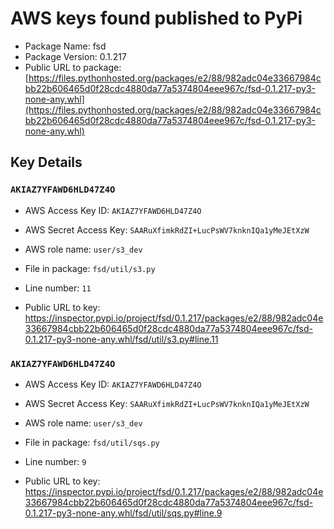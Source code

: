 # AWS keys found published to PyPi

* Package Name: fsd
* Package Version: 0.1.217
* Public URL to package: [https://files.pythonhosted.org/packages/e2/88/982adc04e33667984cbb22b606465d0f28cdc4880da77a5374804eee967c/fsd-0.1.217-py3-none-any.whl](https://files.pythonhosted.org/packages/e2/88/982adc04e33667984cbb22b606465d0f28cdc4880da77a5374804eee967c/fsd-0.1.217-py3-none-any.whl)

## Key Details

### `AKIAZ7YFAWD6HLD47Z4O`

* AWS Access Key ID: `AKIAZ7YFAWD6HLD47Z4O`
* AWS Secret Access Key: `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` 
* AWS role name: `user/s3_dev`
* File in package: `fsd/util/s3.py`
* Line number: `11`

* Public URL to key: https://inspector.pypi.io/project/fsd/0.1.217/packages/e2/88/982adc04e33667984cbb22b606465d0f28cdc4880da77a5374804eee967c/fsd-0.1.217-py3-none-any.whl/fsd/util/s3.py#line.11



### `AKIAZ7YFAWD6HLD47Z4O`

* AWS Access Key ID: `AKIAZ7YFAWD6HLD47Z4O`
* AWS Secret Access Key: `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` 
* AWS role name: `user/s3_dev`
* File in package: `fsd/util/sqs.py`
* Line number: `9`

* Public URL to key: https://inspector.pypi.io/project/fsd/0.1.217/packages/e2/88/982adc04e33667984cbb22b606465d0f28cdc4880da77a5374804eee967c/fsd-0.1.217-py3-none-any.whl/fsd/util/sqs.py#line.9


